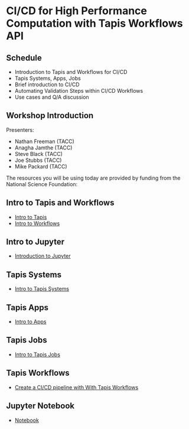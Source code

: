 # CI/CD for High Performance Computation with Tapis Workflows API

## Schedule

* Introduction to Tapis and Workflows for CI/CD
* Tapis Systems, Apps, Jobs  
* Brief introduction to CI/CD
* Automating Validation Steps within CI/CD Workflows 
* Use cases and Q/A discussion


## Workshop Introduction
Presenters: 
* Nathan Freeman (TACC)
* Anagha Jamthe (TACC)
* Steve Black (TACC)
* Joe Stubbs (TACC)
* Mike Packard (TACC)

The resources you will be using today are provided by funding from the National Science Foundation:

## Intro to Tapis and Workflows
* [Intro to Tapis](./block1/01-intro-to-tapis.md)
* [Intro to Workflows](./block1/05-intro-to-workflows.md)

## Intro to Jupyter
* [Introduction to Jupyter](./block1/intro-to-jupyter.md)

## Tapis Systems
* [Intro to Tapis Systems](./block1/02-systems.md)

## Tapis Apps
  * [Intro to Apps](./block1/03-apps.md)
  
## Tapis Jobs
* [Intro to Tapis Jobs](./block1/04-jobs.md)
 
## Tapis Workflows
* [Create a CI/CD pipeline with With Tapis Workflows](./block1/06-creating-a-pipeline-and-task-with-tapisui.md)

## Jupyter Notebook
* [Notebook](./block1/Tapis_workflows_mpm.ipynb)
 
